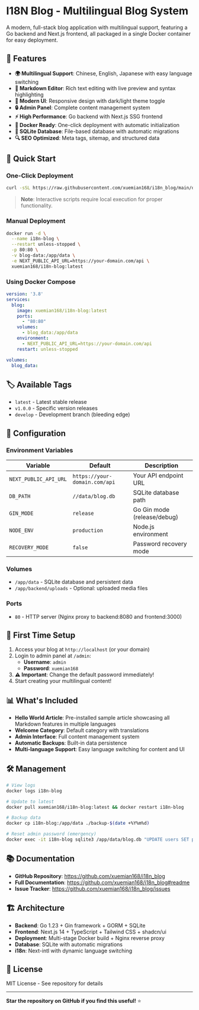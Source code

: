 # I18N Blog - Multilingual Blog System

A modern, full-stack blog application with multilingual support, featuring a Go backend and Next.js frontend, all packaged in a single Docker container for easy deployment.

## 🌟 Features

- **🌍 Multilingual Support**: Chinese, English, Japanese with easy language switching
- **📝 Markdown Editor**: Rich text editing with live preview and syntax highlighting  
- **🎨 Modern UI**: Responsive design with dark/light theme toggle
- **🔒 Admin Panel**: Complete content management system
- **⚡ High Performance**: Go backend with Next.js SSG frontend
- **🐳 Docker Ready**: One-click deployment with automatic initialization
- **💾 SQLite Database**: File-based database with automatic migrations
- **🔍 SEO Optimized**: Meta tags, sitemap, and structured data

## 🚀 Quick Start

### One-Click Deployment

```bash
curl -sSL https://raw.githubusercontent.com/xuemian168/i18n_blog/main/deploy-from-hub.sh -o deploy.sh && chmod +x deploy.sh && ./deploy.sh
```

> **Note**: Interactive scripts require local execution for proper functionality.

### Manual Deployment

```bash
docker run -d \
  --name i18n-blog \
  --restart unless-stopped \
  -p 80:80 \
  -v blog-data:/app/data \
  -e NEXT_PUBLIC_API_URL=https://your-domain.com/api \
  xuemian168/i18n-blog:latest
```

### Using Docker Compose

```yaml
version: '3.8'
services:
  blog:
    image: xuemian168/i18n-blog:latest
    ports:
      - "80:80"
    volumes:
      - blog_data:/app/data
    environment:
      - NEXT_PUBLIC_API_URL=https://your-domain.com/api
    restart: unless-stopped

volumes:
  blog_data:
```

## 🏷️ Available Tags

- `latest` - Latest stable release
- `v1.0.0` - Specific version releases  
- `develop` - Development branch (bleeding edge)

## 🔧 Configuration

### Environment Variables

| Variable | Default | Description |
|----------|---------|-------------|
| `NEXT_PUBLIC_API_URL` | `https://your-domain.com/api` | Your API endpoint URL |
| `DB_PATH` | `//data/blog.db` | SQLite database path |
| `GIN_MODE` | `release` | Go Gin mode (release/debug) |
| `NODE_ENV` | `production` | Node.js environment |
| `RECOVERY_MODE` | `false` | Password recovery mode |

### Volumes

- `/app/data` - SQLite database and persistent data
- `/app/backend/uploads` - Optional: uploaded media files

### Ports

- `80` - HTTP server (Nginx proxy to backend:8080 and frontend:3000)

## 🎯 First Time Setup

1. Access your blog at `http://localhost` (or your domain)
2. Login to admin panel at `/admin`:
   - **Username**: `admin`
   - **Password**: `xuemian168`
3. **⚠️ Important**: Change the default password immediately!
4. Start creating your multilingual content!

## 📊 What's Included

- **Hello World Article**: Pre-installed sample article showcasing all Markdown features in multiple languages
- **Welcome Category**: Default category with translations
- **Admin Interface**: Full content management system
- **Automatic Backups**: Built-in data persistence
- **Multi-language Support**: Easy language switching for content and UI

## 🛠️ Management

```bash
# View logs
docker logs i18n-blog

# Update to latest
docker pull xuemian168/i18n-blog:latest && docker restart i18n-blog

# Backup data
docker cp i18n-blog:/app/data ./backup-$(date +%Y%m%d)

# Reset admin password (emergency)
docker exec -it i18n-blog sqlite3 /app/data/blog.db "UPDATE users SET password='$2a$10$...' WHERE username='admin'"
```

## 📚 Documentation

- **GitHub Repository**: https://github.com/xuemian168/i18n_blog
- **Full Documentation**: https://github.com/xuemian168/i18n_blog#readme
- **Issue Tracker**: https://github.com/xuemian168/i18n_blog/issues

## 🏗️ Architecture

- **Backend**: Go 1.23 + Gin framework + GORM + SQLite
- **Frontend**: Next.js 14 + TypeScript + Tailwind CSS + shadcn/ui
- **Deployment**: Multi-stage Docker build + Nginx reverse proxy
- **Database**: SQLite with automatic migrations
- **i18n**: Next-intl with dynamic language switching

## 📄 License

MIT License - See repository for details

---

**Star the repository on GitHub if you find this useful!** ⭐